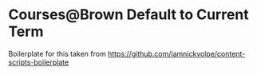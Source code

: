 # Courses@Brown Default to Current Term

Boilerplate for this taken from https://github.com/iamnickvolpe/content-scripts-boilerplate